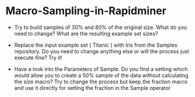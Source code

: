 # Macro-Sampling-in-Rapidminer

* Try to build samples of 30% and 80% of the original size. What do you need to change? What are the resulting example set sizes?

* Replace the input example set ( Titanic ) with Iris from the Samples repository. Do you need to change anything else or will the process just execute fine? Try it!

* Have a look into the Parameters of Sample. Do you find a setting which would allow you to create a 50% sample of the data without calculating the size macro? Try to change the process but keep the fraction macro and use it directly for setting the fraction in the Sample operator
